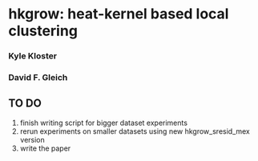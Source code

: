 hkgrow: heat-kernel based local clustering
==========================================

### Kyle Kloster
### David F. Gleich

TO DO
-----

1. finish writing script for bigger dataset experiments
2. rerun experiments on smaller datasets using new hkgrow_sresid_mex version
3. write the paper

